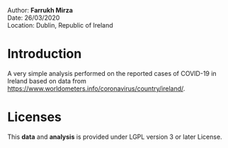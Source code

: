 Author: **Farrukh Mirza**  
Date: 26/03/2020  
Location: Dublin, Republic of Ireland  


Introduction
========
A very simple analysis performed on the reported cases of COVID-19 in Ireland based on data from https://www.worldometers.info/coronavirus/country/ireland/.


Licenses
=========

This **data** and **analysis** is provided under LGPL version 3 or later License.